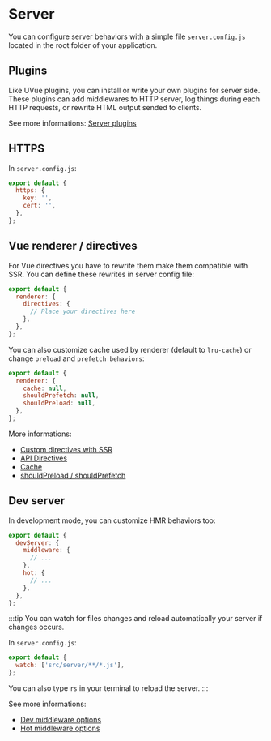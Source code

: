 # Server

You can configure server behaviors with a simple file `server.config.js` located in the root
folder of your application.

## Plugins

Like UVue plugins, you can install or write your own plugins for server side.
These plugins can add middlewares to HTTP server, log things during each HTTP requests, or rewrite
HTML output sended to clients.

See more informations: [Server plugins](/plugins/server.html)

## HTTPS

In `server.config.js`:

```js
export default {
  https: {
    key: '',
    cert: '',
  },
};
```

## Vue renderer / directives

For Vue directives you have to rewrite them make them compatible with SSR. You can define
these rewrites in server config file:

```js
export default {
  renderer: {
    directives: {
      // Place your directives here
    },
  },
};
```

You can also customize cache used by renderer (default to `lru-cache`) or change
`preload` and `prefetch behaviors`:

```js
export default {
  renderer: {
    cache: null,
    shouldPrefetch: null,
    shouldPreload: null,
  },
};
```

More informations:

- [Custom directives with SSR](https://ssr.vuejs.org/guide/universal.html#access-to-platform-specific-apis)
- [API Directives](https://ssr.vuejs.org/api/#directives)
- [Cache](https://ssr.vuejs.org/guide/caching.html)
- [shouldPreload / shouldPrefetch](https://ssr.vuejs.org/api/#shouldpreload)

## Dev server

In development mode, you can customize HMR behaviors too:

```js
export default {
  devServer: {
    middleware: {
      // ...
    },
    hot: {
      // ...
    },
  },
};
```

:::tip
You can watch for files changes and reload automatically your server if changes occurs.

In `server.config.js`:

```js
export default {
  watch: ['src/server/**/*.js'],
};
```

You can also type `rs` in your terminal to reload the server.
:::

See more informations:

- [Dev middleware options](https://github.com/webpack/webpack-dev-middleware#options)
- [Hot middleware options](https://github.com/webpack-contrib/webpack-hot-middleware#documentation)
